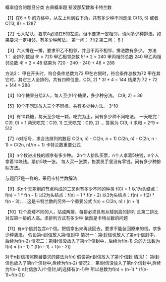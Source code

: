 概率组合的题目分类
古典概率题
斐波那契数和卡特兰数

【1】在6 * 9 的方格中，从左上角到右下角，共有多少种不同走法
    C(13, 5)  或者 C(13, 8) ~ 1287
 
【2】七人站队，要求A必须在B的左边，但不要求一定相邻，请问多少种排法。如果要求一定相邻，有多少种解法。
第一问： 7!/2
第二问： 6！

【3】六人排在一排，要求甲乙不相邻，并且甲丙不相邻，排法数有多少。
方法1：
全排列数目 6! = 720
甲乙相邻总数  5! * 2 = 240
甲丙相邻总数  240
甲乙丙相邻总数 4! * 2 = 48 
结果为 720 - 240 - 240 + 48 = 288

方法2：
甲在开头时，符合条件总数为72
甲在右侧时，符合条件总数为72
甲在其它时，其它三人全排列，共有四种位置，C(3, 2) * 3! * 4 = 144
结果为 72 + 72 + 144 = 288

【4】10个糖果分给3人，每人至少1个糖果，多少种分法。
    C(9, 2) = 36
    
【5】10个不同球放入三个不同桶，共有多少种方法。
    3^10
    
【6】有10颗糖，每天至少吃一颗，吃完为止，问有多少种不同吃法。
一天吃完：C(9, 0) = 1
两天吃完：C(9, 1)
三天吃完：C(9, 2)
...
答案为 C(9, i) 求和 = 2^9 = 512


【7】n对括号，求合法排列的数目
    C(2n, n) - C(2n, n + 1)
    C(2n, n) - C(2n, n - 1) = C(2n, n)/(n + 1)
    卡特兰数重要公式

【8】n个数进出栈的顺序有多少种。
2n个人排队买票，n个人拿着5块钱，n个人拿着10块钱。票价5块一张。
每人买一张票，售票员手里没有零钱。问有多少种排队方法。

与题目7是一样的，采用卡特兰数解法

【9】求n个无差别的节点构成的二叉树有多少不同的种类
f(0) = 1
以1为头结点：f(n) = 1 * f(n - 1)
以2为头结点：f(n) = 1 * f(n - 2)
以3为头结点：f(n) = f(2) * f(n - 3);
...
这是卡特兰数的另外一个重要公式
    f(n) = C(2n, n) / (n + 1)
    
【10】12个高矮不同的人，站成两排，每排必须具有从矮到高的排列
     且第二排比对应第一排的人高。求排列方式有多少种
 依然是卡特兰数的问题
     
【11】有n个信封包含n个信。把信拿出来再装回去，要求不能装回原来的信。求多少种装法。
 假设第n封信放入第i信封中
  情况一：第i封信也放入了第n个信封中，后续为f(n-2)
  情况二：第i封信没放入了第n个信封中，后续为f(n-1)
  总的方法数为 f(n) = (n - 1) * (f(n - 1)  + f(n - 2))
     
对于n封信按照题目要求的装法为f(n)
假设第n封信放入了第i个信封
情况1： 第i封信也放入了第n个信封中,后续为f(n-2)
情况2： 第i封信没放入了第n个信封中,后续为f(n-1)
n封信放入i个信封,i的选择有(n-1)种
所以总数为f(n) = (n-1) * (f(n-1)+f(n-2))